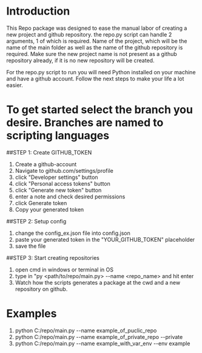 # Introduction

This Repo package was designed to ease the manual labor of creating a new project and github repository. the repo.py script can handle 2 arguments, 1 of which is required. Name of the project, which will be the name of the main folder as well as the name of the github repository is required. Make sure the new project name is not present as a github repository already, if it is no new repository will be created.

For the repo.py script to run you will need Python installed on your machine and have a github account. Follow the next steps to make your life a lot easier.


To get started select the branch you desire. Branches are named to scripting languages
=======
##STEP 1: Create GITHUB_TOKEN
  1) Create a github-account
  2) Navigate to github.com/settings/profile
  3) click "Developer settings" button
  4) click "Personal access tokens" button
  5) click "Generate new token" button
  6) enter a note and check desired permissions
  7) click Generate token
  8) Copy your generated token

##STEP 2: Setup config 
  1) change the config_ex.json file into config.json
  2) paste your generated token in the "YOUR_GITHUB_TOKEN" placeholder
  3) save the file

##STEP 3: Start creating repositories
  1) open cmd in windows or terminal in OS
  2) type in "py <path/to/repo/main.py> --name <repo_name> and hit enter
  3) Watch how the scripts generates a package at the cwd and a new repository on github.

  # Examples
  1) python C:/repo/main.py --name example_of_puclic_repo
  2) python C:/repo/main.py --name example_of_private_repo --private
  3) python C:/repo/main.py --name example_with_var_env --env example
